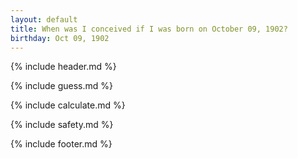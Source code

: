 ```yaml
---
layout: default
title: When was I conceived if I was born on October 09, 1902?
birthday: Oct 09, 1902
---
```


{% include header.md %}

{% include guess.md %}

{% include calculate.md %}

{% include safety.md %}

{% include footer.md %}



